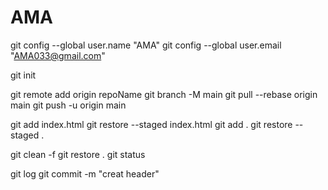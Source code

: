 # AMA

 git config --global user.name "AMA"
 git config --global user.email "AMA033@gmail.com"


git init


git remote add origin repoName
git branch -M main
git pull --rebase origin main
git push -u origin main


git add index.html
git restore --staged index.html
git add .
git restore --staged .

git clean -f
git restore .
git status

git log
git commit -m "creat header"